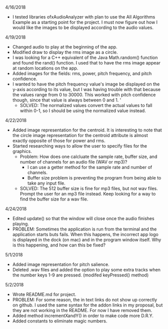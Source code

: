 4/16/2018
- I tested libraries ofxAudioAnalyzer with plan to use the All Algorithms Example as a starting point for the project. I must now figure out how I would like the images to be displayed according to the audio values. 

4/19/2018
- Changed audio to play at the beginning of the app. 
- Modified draw to display the rms image as a circle.
- I was looking for a C++ equivalent of the Java Math.random() function and found the rand() function. I used that to have the rms image appear at random locations on the app. 
- Added images for the fields: rms, power, pitch frequency, and pitch confidence.
- I wanted to have the pitch frequency value's image be displayed on the y-axis according to its value, but I was having trouble with that because the values range from 0 to 30000. This worked with pitch confidence though, since that value is always between 0 and 1. '
    - SOLVED: The normalized values convert the actual values to fall within 0-1, so I should be using the normalized value instead. 

4/22/2018
- Added image representation for the centroid. It is interesting to note that the circle image representation for the centroid attribute is almost exactly opposite of those for power and rms. 
- Started researching ways to allow the user to specify files for the graphics. 
    - Problem: How does one calcluate the sample rate, buffer size, and number of channels for an audio file (WAV or mp3)?
        - I can use a getter method for the sample rate and number of channels. 
        - Buffer size problem is preventing the program from being able to take any input file. 
    - SOLVED: The 512 buffer size is fine for mp3 files, but not wav files. Prompt the user for an mp3 file instead. Keep looking for a way to find the buffer size for a wav file. 

4/24/2018
- Edited update() so that the window will close once the audio finishes playing. 
- PROBLEM: Sometimes the application is run from the terminal and the application starts buts fails. When this happens, the incorrect app logo is displayed in the dock (on mac) and in the program window itself. Why is this happening, and how can this be fixed?

5/1/2018
- Added image representation for pitch salience.
- Deleted .wav files and added the option to play some extra tracks when the number keys 1-9 are pressed. (modifed keyPressed() method) 

5/2/2018
- Wrote README.md for project. 
- PROBLEM: For some reason, the in text links do not show up correctly on github. I used the same syntax for the addon links in my proposal, but they are not working in the README. For now I have removed them. 
- Added method incrementXandY() in order to make code more D.R.Y.
- Added constants to eliminate magic numbers.
